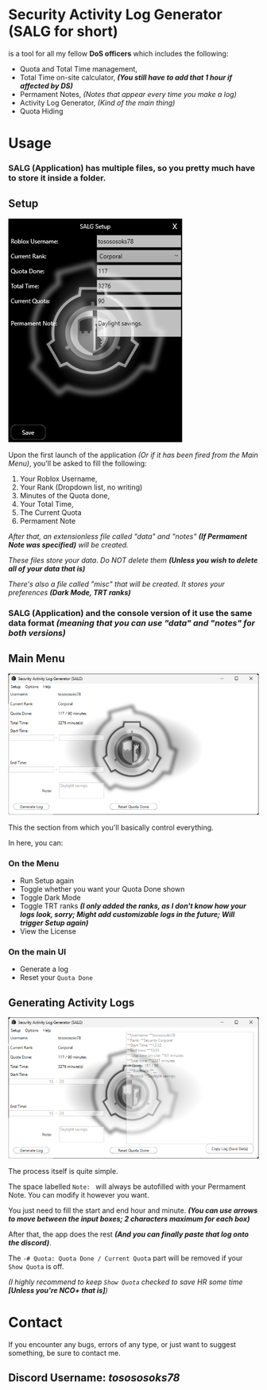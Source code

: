 # Security Activity Log Generator (SALG for short)
is a tool for all my fellow **DoS officers** which includes the following:
  - Quota and Total Time management,
  - Total Time on-site calculator, ***(You still have to add that 1 hour if affected by DS)***
  - Permament Notes, *(Notes that appear every time you make a log)*
  - Activity Log Generator, *(Kind of the main thing)*
  - Quota Hiding

# Usage

### SALG (Application) has multiple files, so you pretty much have to store it inside a folder.

## Setup
![Setup Process](img/setup.png)

Upon the first launch of the application *(Or if it has been fired from the Main Menu)*, you'll be asked to fill the following:
  1. Your Roblox Username,
  2. Your Rank (Dropdown list, no writing)
  3. Minutes of the Quota done,
  4. Your Total Time,
  5. The Current Quota
  6. Permament Note

*After that, an extensionless file called "data" and "notes" **(If Permament Note was specified)** will be created.*

*These files store your data. Do NOT delete them **(Unless you wish to delete all of your data that is)***

*There's also a file called "misc" that will be created. It stores your preferences **(Dark Mode, TRT ranks)***

### SALG (Application) and the console version of it use the same data format *(meaning that you can use "data" and "notes" for both versions)*



## Main Menu
![Main Menu](img/main_menu.png)

This the section from which you'll basically control everything.

In here, you can:
 
### On the Menu
  - Run Setup again
  - Toggle whether you want your Quota Done shown
  - Toggle Dark Mode
  - Toggle TRT ranks ***(I only added the ranks, as I don't know how your logs look, sorry; Might add customizable logs in the future; Will trigger Setup again)***
  - View the License

### On the main UI
  - Generate a log
  - Reset your `Quota Done`



## Generating Activity Logs
![Generating Logs Process](img/log_generating.png)

The process itself is quite simple.

The space labelled `Note: ` will always be autofilled with your Permament Note. You can modify it however you want.

You just need to fill the start and end hour and minute. ***(You can use arrows to move between the input boxes; 2 characters maximum for each box)***

After that, the app does the rest ***(And you can finally paste that log onto the discord)***.


The `-# Quota: Quota Done / Current Quota` part will be removed if your `Show Quota` is off.

*(I highly recommend to keep `Show Quota` checked to save HR some time **[Unless you're NCO+ that is]**)*



# Contact
If you encounter any bugs, errors of any type, or just want to suggest something,
be sure to contact me.

## Discord Username: *tosososoks78*
